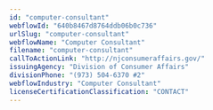 ```yaml
---
id: "computer-consultant"
webflowId: "640b8467d8764ddb06b0c736"
urlSlug: "computer-consultant"
webflowName: "Computer Consultant"
filename: "computer-consultant"
callToActionLink: "http://njconsumeraffairs.gov/"
issuingAgency: "Division of Consumer Affairs"
divisionPhone: "(973) 504-6370 #2"
webflowIndustry: "Computer Consultant"
licenseCertificationClassification: "CONTACT"
---
```

